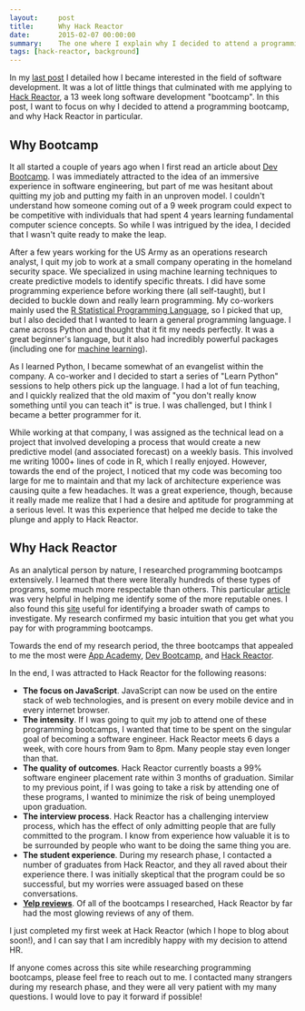 ```yaml
---
layout:     post
title:      Why Hack Reactor
date:       2015-02-07 00:00:00
summary:    The one where I explain why I decided to attend a programming bootcamp, and why Hack Reactor in particular.
tags: [hack-reactor, background]
---
```


In my [last post](http://cgrinaldi.github.io/2015/01/31/my-story/) I detailed how I became interested in the field of software development. It was a lot of little things that culminated with me applying to [Hack Reactor](http://www.hackreactor.com), a 13 week long software development "bootcamp". In this post, I want to focus on why I decided to attend a programming bootcamp, and why Hack Reactor in particular.

## Why Bootcamp

It all started a couple of years ago when I first read an article about [Dev Bootcamp](http://devbootcamp.com/). I was immediately attracted to the idea of an immersive experience in software engineering, but part of me was hesitant about quitting my job and putting my faith in an unproven model. I couldn't understand how someone coming out of a 9 week program could expect to be competitive with individuals that had spent 4 years learning fundamental computer science concepts. So while I was intrigued by the idea, I decided that I wasn't quite ready to make the leap.

After a few years working for the US Army as an operations research analyst, I quit my job to work at a small company operating in the homeland security space. We specialized in using machine learning techniques to create predictive models to identify specific threats. I did have some programming experience before working there (all self-taught), but I decided to buckle down and really learn programming. My co-workers mainly used the [R Statistical Programming Language](http://www.r-project.org/), so I picked that up, but I also decided that I wanted to learn a general programming language. I came across Python and thought that it fit my needs perfectly. It was a great beginner's language, but it also had incredibly powerful packages (including one for [machine learning](http://scikit-learn.org/stable/)).

As I learned Python, I became somewhat of an evangelist within the company. A co-worker and I decided to start a series of "Learn Python" sessions to help others pick up the language. I had a lot of fun teaching, and I quickly realized that the old maxim of "you don't really know something until you can teach it" is true. I was challenged, but I think I became a better programmer for it.

While working at that company, I was assigned as the technical lead on a project that involved developing a process that would create a new predictive model (and associated forecast) on a weekly basis. This involved me writing 1000+ lines of code in R, which I really enjoyed. However, towards the end of the project, I noticed that my code was becoming too large for me to maintain and that my lack of architecture experience was causing quite a few headaches. It was a great experience, though, because it really made me realize that I had a desire and aptitude for programming at a serious level. It was this experience that helped me decide to take the plunge and apply to Hack Reactor.

## Why Hack Reactor

As an analytical person by nature, I researched programming bootcamps extensively. I learned that there were literally hundreds of these types of programs, some much more respectable than others. This particular [article](http://www.skilledup.com/articles/the-ultimate-guide-to-coding-bootcamps-the-most-selective-bootcamps/) was very helpful in helping me identify some of the more reputable ones. I also found this [site](http://bootcamper.io/) useful for identifying a broader swath of camps to investigate. My research confirmed my basic intuition that you get what you pay for with programming bootcamps.

Towards the end of my research period, the three bootcamps that appealed to me the most were [App Academy](http://www.appacademy.io/), [Dev Bootcamp](http://www.devbootcamp.com), and [Hack Reactor](http://www.hackreactor.com).

In the end, I was attracted to Hack Reactor for the following reasons:

- **The focus on JavaScript**. JavaScript can now be used on the entire stack of web technologies, and is present on every mobile device and in every internet browser.
- **The intensity**. If I was going to quit my job to attend one of these programming bootcamps, I wanted that time to be spent on the singular goal of becoming a software engineer. Hack Reactor meets 6 days a week, with core hours from 9am to 8pm. Many people stay even longer than that.
- **The quality of outcomes**. Hack Reactor currently boasts a 99% software engineer placement rate within 3 months of graduation. Similar to my previous point, if I was going to take a risk by attending one of these programs, I wanted to minimize the risk of being unemployed upon graduation.
- **The interview process**. Hack Reactor has a challenging interview process, which has the effect of only admitting people that are fully committed to the program. I know from experience how valuable it is to be surrounded by people who want to be doing the same thing you are.
- **The student experience**. During my research phase, I contacted a number of graduates from Hack Reactor, and they all raved about their experience there. I was initially skeptical that the program could be so successful, but my worries were assuaged based on these conversations.
- **[Yelp reviews](http://www.yelp.com/biz/hack-reactor-san-francisco)**. Of all of the bootcamps I researched, Hack Reactor by far had the most glowing reviews of any of them.

I just completed my first week at Hack Reactor (which I hope to blog about soon!), and I can say that I am incredibly happy with my decision to attend HR.

If anyone comes across this site while researching programming bootcamps, please feel free to reach out to me. I contacted many strangers during my research phase, and they were all very patient with my many questions. I would love to pay it forward if possible!
